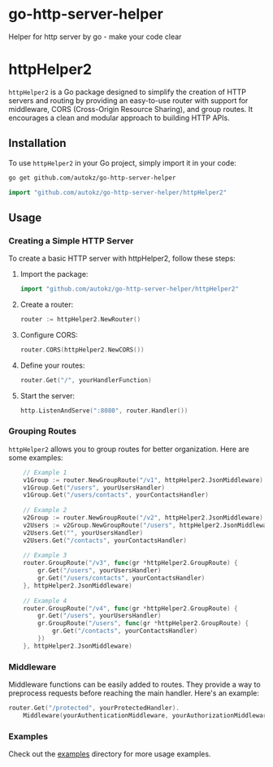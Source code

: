 # go-http-server-helper
Helper for http server by go - make your code clear

# httpHelper2

`httpHelper2` is a Go package designed to simplify the creation of HTTP servers and routing by providing an easy-to-use router with support for middleware, CORS (Cross-Origin Resource Sharing), and group routes. It encourages a clean and modular approach to building HTTP APIs.

## Installation

To use `httpHelper2` in your Go project, simply import it in your code:

```bash
go get github.com/autokz/go-http-server-helper
```

```go
import "github.com/autokz/go-http-server-helper/httpHelper2"
```
## Usage

### Creating a Simple HTTP Server
To create a basic HTTP server with httpHelper2, follow these steps:

1. Import the package:
    ```go
    import "github.com/autokz/go-http-server-helper/httpHelper2" 
    ```
   
2. Create a router:
    ```go
    router := httpHelper2.NewRouter()
    ```
   
3. Configure CORS:
    ```go
    router.CORS(httpHelper2.NewCORS())
    ```

4. Define your routes:
    ```go
    router.Get("/", yourHandlerFunction)
    ```

5. Start the server:
    ```go
    http.ListenAndServe(":8080", router.Handler())
    ```
   
### Grouping Routes
`httpHelper2` allows you to group routes for better organization. Here are some examples:
```go
    // Example 1
    v1Group := router.NewGroupRoute("/v1", httpHelper2.JsonMiddleware)
    v1Group.Get("/users", yourUsersHandler)
    v1Group.Get("/users/contacts", yourContactsHandler)
    
    // Example 2
    v2Group := router.NewGroupRoute("/v2", httpHelper2.JsonMiddleware)
    v2Users := v2Group.NewGroupRoute("/users", httpHelper2.JsonMiddleware)
    v2Users.Get("", yourUsersHandler)
    v2Users.Get("/contacts", yourContactsHandler)
    
    // Example 3
    router.GroupRoute("/v3", func(gr *httpHelper2.GroupRoute) {
        gr.Get("/users", yourUsersHandler)
        gr.Get("/users/contacts", yourContactsHandler)
    }, httpHelper2.JsonMiddleware)
    
    // Example 4
    router.GroupRoute("/v4", func(gr *httpHelper2.GroupRoute) {
        gr.Get("/users", yourUsersHandler)
        gr.GroupRoute("/users", func(gr *httpHelper2.GroupRoute) {
            gr.Get("/contacts", yourContactsHandler)
        })
    }, httpHelper2.JsonMiddleware)
```

### Middleware
Middleware functions can be easily added to routes. They provide a way to preprocess requests before reaching the main handler. Here's an example:
```go
router.Get("/protected", yourProtectedHandler).
    Middleware(yourAuthenticationMiddleware, yourAuthorizationMiddleware)
```

### Examples
Check out the [examples](https://github.com/autokz/go-http-server-helper/httpHelper2/_examples) directory for more usage examples.

